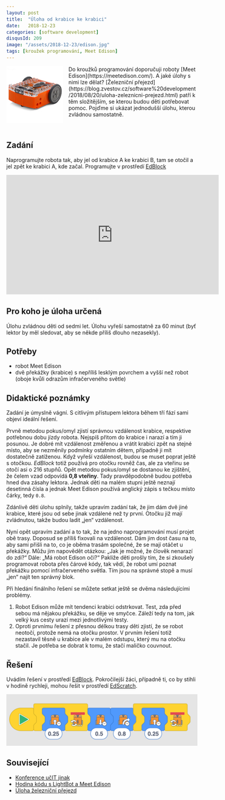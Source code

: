 ```yaml
---
layout: post
title:  "Úloha od krabice ke krabici"
date:   2018-12-23
categories: [software development]
disqusId: 209
image: "/assets/2018-12-23/edison.jpg"
tags: [kroužek programování, Meet Edison]
---
```


<div style="float: left; margin: 0 1em 1em 0; text-align: center;"><img src="/assets/2018-12-23/edison.jpg" /></div> Do kroužků programování doporučuji roboty [Meet Edison](https://meetedison.com/). A jaké úlohy s nimi lze dělat? [Železniční přejezd](https://blog.zvestov.cz/software%20development/2018/08/20/uloha-zeleznicni-prejezd.html) patří k těm složitějším, se kterou budou děti potřebovat pomoc. Pojďme si ukázat jednodušší úlohu, kterou zvládnou samostatně.

<div style="clear:both"></div>
<!--more-->

## Zadání

Naprogramujte robota tak, aby jel od krabice A ke krabici B, tam se otočil a jel zpět ke krabici A, kde začal. Programujte v prostředí [EdBlock](https://www.edblocksapp.com/)

<iframe width="560" height="315" src="https://www.youtube.com/embed/B6Qtu5gtTqg" frameborder="0" allow="accelerometer; autoplay; encrypted-media; gyroscope; picture-in-picture" allowfullscreen></iframe>

## Pro koho je úloha určená

Úlohu zvládnou děti od sedmi let. Úlohu vyřeší samostatně za 60 minut (byť lektor by měl sledovat, aby se někde příliš dlouho nezasekly).

## Potřeby

* robot Meet Edison
* dvě překážky (krabice) s nepříliš lesklým povrchem a vyšší než robot (oboje kvůli odrazům infračerveného světle)

## Didaktické poznámky

Zadání je úmyslně vágní. S citlivým přístupem lektora během tří fází sami objeví ideální řešení.

Prvně metodou pokus/omyl zjistí správnou vzdálenost krabice, respektive potřebnou dobu jízdy robota. Nejspíš přitom do krabice i narazí a tím ji posunou. Je dobré mít vzdálenost změřenou a vrátit krabici zpět na stejné místo, aby se nezměnily podmínky ostatním dětem, případně ji mít dostatečně zatíženou. Když vyřeší vzdálenost, budou se muset poprat ještě s otočkou. *EdBlock* totiž používá pro otočku rovněž čas, ale za vteřinu se otočí asi o 216&nbsp;stupňů. Opět metodou pokus/omyl se dostanou ke zjištění, že čelem vzad odpovídá **0,8&nbsp;vteřiny**. Tady pravděpodobně budou potřeba hned dva zásahy lektora. Jednak děti na malém stupni ještě neznají desetinná čísla a jednak Meet Edison používá anglický zápis s tečkou místo čárky, tedy `0.8`.

Zdánlivě děti úlohu splnily, takže upravím zadání tak, že jim dám dvě jiné krabice, které jsou od sebe jinak vzdálené než ty první. Otočku již mají zvládnutou, takže budou ladit „jen“ vzdálenost.

Nyní opět upravím zadání a to tak, že na jedno naprogramování musí projet obě trasy. Doposud se příliš fixovali na vzdálenost. Dám jim dost času na to, aby sami přišli na to, co je oběma trasám společné, že se mají otáčet u překážky. Můžu jim napovědět otázkou: „Jak je možné, že člověk nenarazí do zdi?“ Dále: „Má robot Edison oči?“ Pakliže děti prošly tím, že si zkoušely programovat robota přes čárové kódy, tak vědí, že robot umí poznat překážku pomocí infračerveného světla. Tím jsou na správné stopě a musí „jen“ najít ten správný blok.

Při hledání finálního řešení se můžete setkat ještě se dvěma následujícími problémy.

1. Robot Edison může mít tendenci krabici odstrkovat. Test, zda před sebou má nějakou překážku, se děje ve smyčce. Záleží tedy na tom, jak velký kus cesty urazí mezi jednotlivými testy.
2. Oproti prvnímu řešení z přesnou délkou trasy děti zjistí, že se robot neotočí, protože nemá na otočku prostor. V prvním řešení totiž nezastavil těsně u krabice ale v malém odstupu, který mu na otočku stačil. Je potřeba se dobrat k tomu, že stačí maličko couvnout.

## Řešení

Uvádím řešení v prostředí [EdBlock](https://www.edblocksapp.com/). Pokročilejší žáci, případně ti, co by stihli v hodině rychleji, mohou řešit v prostředí [EdScratch](https://edscratchapp.com).

![](/assets/2018-12-23/edison_krabice_reseni.png)

## Související

* [Konference učIT jinak](https://blog.zvestov.cz/software%20development/2018/05/15/konference-ucIT-jinak.html)
* [Hodina kódu s LightBot a Meet Edison](https://blog.zvestov.cz/software%20development/2017/12/11/hodina-kodu-s-lightbot-a-edison.html)
* [Úloha železniční přejezd](https://blog.zvestov.cz/software%20development/2018/08/20/uloha-zeleznicni-prejezd.html)
